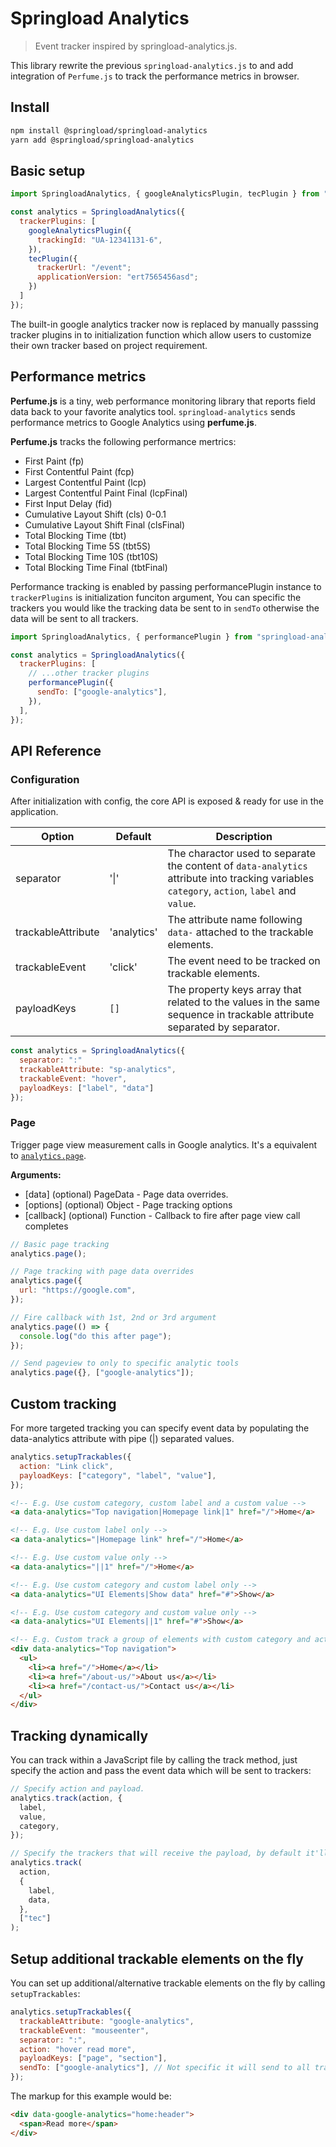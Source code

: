 # Springload Analytics

> Event tracker inspired by springload-analytics.js.

This library rewrite the previous `springload-analytics.js` to and add integration of `Perfume.js` to track the performance metrics in browser.

## Install

```bash
npm install @springload/springload-analytics
yarn add @springload/springload-analytics
```

## Basic setup

```javascript
import SpringloadAnalytics, { googleAnalyticsPlugin, tecPlugin } from "springload-analytics";

const analytics = SpringloadAnalytics({
  trackerPlugins: [
    googleAnalyticsPlugin({
      trackingId: "UA-12341131-6",
    }),
    tecPlugin({
      trackerUrl: "/event";
      applicationVersion: "ert7565456asd";
    })
  ]
});
```

The built-in google analytics tracker now is replaced by manually passsing tracker plugins in to initialization function which allow users to customize their own tracker based on project requirement.

## Performance metrics

**Perfume.js** is a tiny, web performance monitoring library that reports field data back to your favorite analytics tool.
`springload-analytics` sends performance metrics to Google Analytics using **perfume.js**.

**Perfume.js** tracks the following performance mertrics:

- First Paint (fp)
- First Contentful Paint (fcp)
- Largest Contentful Paint (lcp)
- Largest Contentful Paint Final (lcpFinal)
- First Input Delay (fid)
- Cumulative Layout Shift (cls) 0-0.1
- Cumulative Layout Shift Final (clsFinal)
- Total Blocking Time (tbt)
- Total Blocking Time 5S (tbt5S)
- Total Blocking Time 10S (tbt10S)
- Total Blocking Time Final (tbtFinal)

Performance tracking is enabled by passing performancePlugin instance to `trackerPlugins` is initialization funciton argument, You can specific the trackers you would like the tracking data be sent to in `sendTo` otherwise the data will be sent to all trackers.

```javascript
import SpringloadAnalytics, { performancePlugin } from "springload-analytics";

const analytics = SpringloadAnalytics({
  trackerPlugins: [
    // ...other tracker plugins
    performancePlugin({
      sendTo: ["google-analytics"],
    }),
  ],
});
```

## API Reference

### Configuration

After initialization with config, the core API is exposed & ready for use in the application.

| Option             | Default     | Description                                                                                                                                 |
| ------------------ | ----------- | ------------------------------------------------------------------------------------------------------------------------------------------- |
| separator          | '&#x7c;'    | The charactor used to separate the content of `data-analytics` attribute into tracking variables `category`, `action`, `label` and `value`. |
| trackableAttribute | 'analytics' | The attribute name following `data-` attached to the trackable elements.                                                                    |
| trackableEvent     | 'click'     | The event need to be tracked on trackable elements.                                                                                         |
| payloadKeys        | `[]`        | The property keys array that related to the values in the same sequence in trackable attribute separated by separator.                      |

```javascript
const analytics = SpringloadAnalytics({
  separator: ":"
  trackableAttribute: "sp-analytics",
  trackableEvent: "hover",
  payloadKeys: ["label", "data"]
});
```

### Page

Trigger page view measurement calls in Google analytics. It's a equivalent to [`analytics.page`](https://github.com/DavidWells/analytics#analyticspage).

**Arguments:**

- [data] (optional) PageData - Page data overrides.
- [options] (optional) Object - Page tracking options
- [callback] (optional) Function - Callback to fire after page view call completes

```javascript
// Basic page tracking
analytics.page();

// Page tracking with page data overrides
analytics.page({
  url: "https://google.com",
});

// Fire callback with 1st, 2nd or 3rd argument
analytics.page(() => {
  console.log("do this after page");
});

// Send pageview to only to specific analytic tools
analytics.page({}, ["google-analytics"]);
```

## Custom tracking

For more targeted tracking you can specify event data by populating the data-analytics attribute with pipe (|) separated values.

```javascript
analytics.setupTrackables({
  action: "Link click",
  payloadKeys: ["category", "label", "value"],
});
```

```html
<!-- E.g. Use custom category, custom label and a custom value -->
<a data-analytics="Top navigation|Homepage link|1" href="/">Home</a>

<!-- E.g. Use custom label only -->
<a data-analytics="|Homepage link" href="/">Home</a>

<!-- E.g. Use custom value only -->
<a data-analytics="||1" href="/">Home</a>

<!-- E.g. Use custom category and custom label only -->
<a data-analytics="UI Elements|Show data" href="#">Show</a>

<!-- E.g. Use custom category and custom value only -->
<a data-analytics="UI Elements||1" href="#">Show</a>

<!-- E.g. Custom track a group of elements with custom category and action -->
<div data-analytics="Top navigation">
  <ul>
    <li><a href="/">Home</a></li>
    <li><a href="/about-us/">About us</a></li>
    <li><a href="/contact-us/">Contact us</a></li>
  </ul>
</div>
```

## Tracking dynamically

You can track within a JavaScript file by calling the track method, just specify the action and pass the event data which will be sent to trackers:

```javascript
// Specify action and payload.
analytics.track(action, {
  label,
  value,
  category,
});

// Specify the trackers that will receive the payload, by default it'll be sent to all tracker.
analytics.track(
  action,
  {
    label,
    data,
  },
  ["tec"]
);
```

## Setup additional trackable elements on the fly

You can set up additional/alternative trackable elements on the fly by calling `setupTrackables`:

```javascript
analytics.setupTrackables({
  trackableAttribute: "google-analytics",
  trackableEvent: "mouseenter",
  separator: ":",
  action: "hover read more",
  payloadKeys: ["page", "section"],
  sendTo: ["google-analytics"], // Not specific it will send to all trackers
});
```

The markup for this example would be:

```html
<div data-google-analytics="home:header">
  <span>Read more</span>
</div>
```
